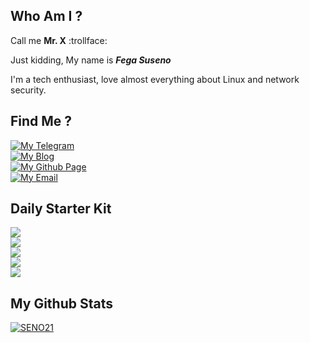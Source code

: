 ## Who Am I ?
Call me **Mr. X** :trollface:

Just kidding, My name is ***Fega Suseno***

I'm a tech enthusiast, love almost everything about Linux and network security.

## Find Me ?

<p style="text-align: left">  
 <a href="https://t.me/adaranisa" target="_blank"><img alt="My Telegram" src="https://img.shields.io/badge/@adaranisa-2CA5E0?style=social&logo=Telegram&labelColor=191970"></a><br>
 <a href="https://tylexit.com" target="_blank"><img alt="My Blog" src="https://img.shields.io/badge/www.tylexit.com-FF5722?style=social&logo=Blogger&labelColor=191970"></a><br>
 <a href="https://seno21.github.io" target="_blank"><img alt="My Github Page" src="https://img.shields.io/badge/seno21.github.io-eeeeee?style=social&logo=Github&labelColor=191970">  </a><br>
  <a href="mailto:adarafaranisa443@gmail.com" target="_blank"><img alt="My Email" src="https://img.shields.io/badge/adarafaranisa443@gmail.com-D14836?style=social&logo=Gmail&labelColor=191970"></a>
</p>

## Daily Starter Kit
<p>
<img src="https://img.shields.io/badge/OS-Arch%20Linux-1793D1?style=flat-square&logo=Arch%20Linux&labelColor=EEEEEE"><br>
<img src="https://img.shields.io/badge/Text%20Editor-Visual%20Studio%20Code-007ACC?style=flat-square&logoColor=007ACC&logo=visual-studio-code&labelColor=EEEEEE"><br>
<img src="https://img.shields.io/badge/Browser-Firefox-FF7139?style=flat-square&logo=firefox-browser&labelColor=EEEEEE"><br>
<img src="https://img.shields.io/badge/Batabase-MySQL-4479A1?style=flat-square&logo=MySQL&labelColor=EEEEEE"><br>
<img src="https://img.shields.io/badge/Music%20Stream-Spotify-1ED760?style=flat-square&logo=Spotify&labelColor=EEEEEE">
</p>

## My Github Stats
[![SENO21](https://github-readme-stats.vercel.app/api?username=seno21&theme=dark)](https://github.com/seno21)
